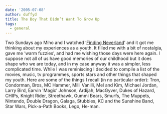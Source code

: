```yaml
---
date: '2005-07-08'
author: duffyd
title: The Boy That Didn’t Want To Grow Up
tags:
  - general
---
```


Two Sundays ago Miho and I watched ’[Finding Neverland](https://href.li/?http://en.wikipedia.org/wiki/J.M._Barrie's_Neverland)’ and it got me thinking about my experiences as a youth. It filled me with a bit of nostalgia, gave me ‘warm fuzzies’, and had me wishing those days were here again. I suppose not all of us have good memories of our childhood but it does shape who we are today, and in my case anyway it was a simpler, less complicated time. While I was reminiscing I decided to compile a list of the movies, music, tv programmes, sports stars and other things that shaped my youth. Here are some of the things I recall (in no particular order):
Tron, Condorman, Bros, MC Hammer, Milli Vanilli, Mel and Kim, Michael Jordan, Larry Bird, Earvin 'Magic’ Johnson, Ardijah, MacGyver, Dukes of Hazard, CHIPs, Knight Rider, Streethawk, Gummi Bears, Smurfs, The Muppets, Nintendo, Double Dragon, Galaga, Stubbies, KC and the Sunshine Band, Star Wars, Pick-a-Path Books, Lego, He-man.
